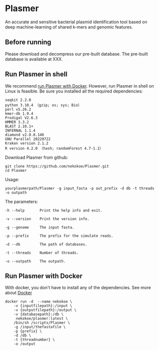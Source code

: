 # Plasmer

An accurate and sensitive bacterial plasmid identification tool based on deep machine-learning of shared k-mers and genomic features.

## Before running

Please download and decompress our pre-built database. The pre-built database is available at XXX.

## Run Plasmer in shell

We recommend [run Plasmer with Docker](https://github.com/nekokoe/Plasmer/blob/main/README.md#run-plasmer-with-docker).
However, run Plasmer in shell on Linux is feasible.
Be sure you installed all the required dependencies:

```
seqkit 2.2.0
python 3.10.4 （gzip; os; sys; Bio）
perl v5.26.2
kmer-db 1.9.4
Prodigal V2.6.3
HMMER 3.3.2
BLAST 2.10.1+
INFERNAL 1.1.4
diamond v2.0.8.146
GNU Parallel 20220722
Kraken version 2.1.2
R version 4.2.0 （hash; randomForest 4.7-1.1）
```

Download Plasmer from github:

```
git clone https://github.com/nekokoe/Plasmer.git
cd Plasmer
```

Usage:

```
yourplasmerpath/Plasmer -g input_fasta -p out_prefix -d db -t threads -o outpath
```

The parameters:

```
-h --help       Print the help info and exit.

-v --version    Print the version info.

-g --genome     The input fasta.

-p --prefix     The prefix for the simulate reads.

-d --db         The path of databases.

-t --threads    Number of threads.

-o --outpath    The outpath.
```

## Run Plasmer with Docker

With docker, you don't have to install any of the dependencies. See more about [Docker](https://www.docker.com/resources/what-container/)

```
docker run -d  --name nekokoe \
	-v {inputfilepath}:/input \
	-v {outputfilepath}:/output \
	-v {databasepath}:/db \
	 nekokoe/plasmer:latest \
	/bin/sh /scripts/Plasmer \
	-g /input/thefastafile \
	-p {prefix} \
	-d /db \
	-t {threadnumber} \
	-o /output
```
